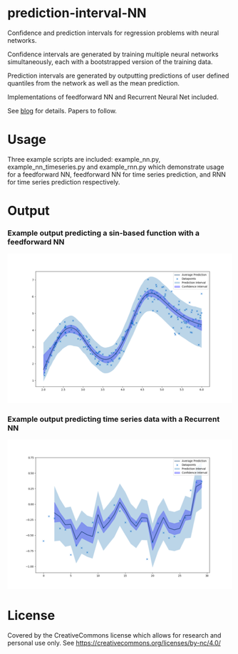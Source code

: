 # prediction-interval-NN
Confidence and prediction intervals for regression problems with neural networks.

Confidence intervals are generated by training multiple neural networks simultaneously, each with a bootstrapped version of the training data. 

Prediction intervals are generated by outputting predictions of user defined quantiles from the network as well as the mean prediction.

Implementations of feedforward NN and Recurrent Neural Net included. 

See [blog](www.economai.com) for details. Papers to follow.

# Usage

Three example scripts are included: example_nn.py, example_nn_timeseries.py and example_rnn.py which demonstrate usage for a feedforward NN, feedforward NN for time series prediction, and RNN for time series prediction respectively. 

# Output

### Example output predicting a sin-based function with a feedforward NN
![Example output](Figure_2.png?raw=true "Example output")

### Example output predicting time series data with a Recurrent NN
![Example output](Figure_1.png?raw=true "Example output")

# License
Covered by the CreativeCommons license which allows for research and personal use only. See https://creativecommons.org/licenses/by-nc/4.0/

